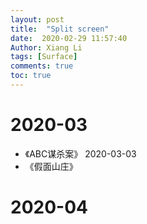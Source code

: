 ```yaml
---
layout: post
title:  "Split screen"
date:  2020-02-29 11:57:40
Author: Xiang Li
tags: [Surface]
comments: true
toc: true
---
```

# 2020-03
- 《ABC谋杀案》 2020-03-03
- 《假面山庄》

# 2020-04
